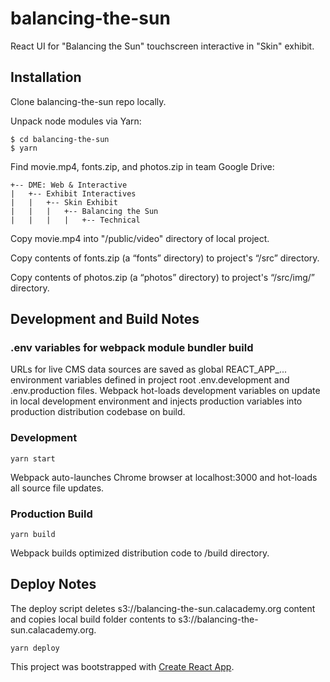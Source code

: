 # balancing-the-sun
React UI for "Balancing the Sun" touchscreen interactive in "Skin"
exhibit.

## Installation

Clone balancing-the-sun repo locally.

Unpack node modules via Yarn:

```
$ cd balancing-the-sun
$ yarn
```

Find movie.mp4, fonts.zip, and photos.zip in team Google Drive:
```
+-- DME: Web & Interactive
|   +-- Exhibit Interactives
|   |   +-- Skin Exhibit
|   |   |   +-- Balancing the Sun
|   |   |   |   +-- Technical
```

Copy movie.mp4 into "/public/video" directory of local project.

Copy contents of fonts.zip (a “fonts” directory) to project's “/src” directory.

Copy contents of photos.zip (a “photos” directory) to project's “/src/img/”
directory.

## Development and Build Notes

### .env variables for webpack module bundler build
URLs for live CMS data sources are saved as global REACT_APP_... environment
variables defined in project root .env.development and .env.production files.
Webpack hot-loads development variables on update in local development
environment and injects production variables into production distribution
codebase on build.

### Development
```
yarn start
```
Webpack auto-launches Chrome browser at localhost:3000 and hot-loads all source
file updates.

### Production Build
```
yarn build
```
Webpack builds optimized distribution code to /build directory.

## Deploy Notes

The deploy script deletes s3://balancing-the-sun.calacademy.org content and
copies local build folder contents to s3://balancing-the-sun.calacademy.org.

```
yarn deploy
```

This project was bootstrapped with [Create React App](https://github.com/facebookincubator/create-react-app).
